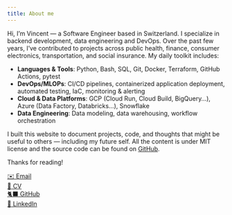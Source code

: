 ```yaml
---
title: About me
---
```

Hi, I’m Vincent — a Software Engineer based in Switzerland. I specialize in backend development, data engineering and DevOps. Over the past few years, I’ve contributed to projects across public health, finance, consumer electronics, transportation, and social insurance. My daily toolkit includes:
* **Languages \& Tools**: Python, Bash, SQL, Git, Docker, Terraform, GitHub Actions, pytest
* **DevOps/MLOPs**: CI/CD pipelines, containerized application deployment, automated testing, IaC, monitoring & alerting
* **Cloud & Data Platforms**: GCP (Cloud Run, Cloud Build, BigQuery…), Azure (Data Factory, Databricks…), Snowflake
* **Data Engineering**: Data modeling, data warehousing, workflow orchestration

I built this website to document projects, code, and thoughts that might be useful to others — including my future self. All the content is under MIT license and the source code can be found on [GitHub](https://github.com/datatrigger).

Thanks for reading!

[✉️ Email](mailto:vlg.engineer@gmail.com)  
[📄 CV](/res/cv/data_engineer_vincent_le_goualher.pdf)  
[🐈‍⬛ GitHub](https://github.com/datatrigger)  
[💼 LinkedIn](https://www.linkedin.com/in/vlg-engineer/)  
 